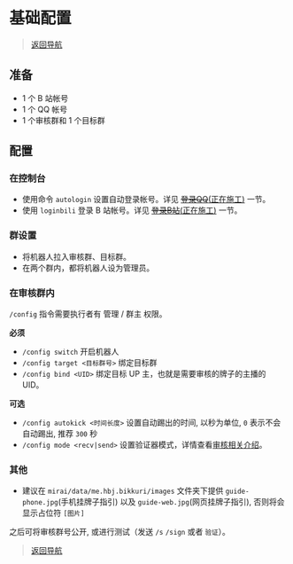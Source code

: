 # 基础配置

> [返回导航](../README.md)

## 准备

- 1 个 B 站帐号
- 1 个 QQ 帐号
- 1 个审核群和 1 个目标群

## 配置

### 在控制台

- 使用命令 `autologin` 设置自动登录帐号。详见 [~~登录QQ~~(正在施工)]() 一节。
- 使用 `loginbili` 登录 B 站帐号。详见 [~~登录B站~~(正在施工)]() 一节。

### 群设置

- 将机器人拉入审核群、目标群。
- 在两个群内，都将机器人设为管理员。

### 在审核群内

`/config` 指令需要执行者有 管理 / 群主 权限。

**必须**

- `/config switch` 开启机器人
- `/config target <目标群号>` 绑定目标群
- `/config bind <UID>` 绑定目标 UP 主，也就是需要审核的牌子的主播的 UID。

**可选**

- `/config autokick <时间长度>` 设置自动踢出的时间, 以秒为单位, `0` 表示不会自动踢出, 推荐 `300` 秒
- `/config mode <recv|send>` 设置验证器模式，详情查看[审核相关介绍](audit.md)。

### 其他

- 建议在 `mirai/data/me.hbj.bikkuri/images` 文件夹下提供 `guide-phone.jpg`(手机挂牌子指引) 以及 `guide-web.jpg`(网页挂牌子指引), 否则将会显示占位符 `[图片]`

之后可将审核群号公开, 或进行测试（发送 `/s` `/sign` 或者 `验证`）。

> [返回导航](../README.md)
